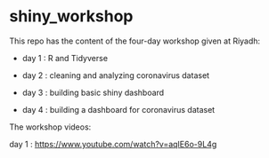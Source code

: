 # shiny_workshop

This repo has the content of the four-day workshop given at Riyadh:

- day 1 : R and Tidyverse

- day 2 : cleaning and analyzing coronavirus dataset

- day 3 : building basic shiny dashboard

- day 4 : building a dashboard for coronavirus dataset

The workshop videos:

day 1 : https://www.youtube.com/watch?v=aqIE6o-9L4g

